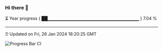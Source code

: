 ### Hi there 👋

⏳ Year progress { ██▁▁▁▁▁▁▁▁▁▁▁▁▁▁▁▁▁▁▁▁▁▁▁▁▁▁▁▁ } 7.04 %

---

⏰ Updated on Fri, 26 Jan 2024 18:20:25 GMT

![Progress Bar CI](https://github.com/ZhaoGui/ZhaoGui/workflows/Progress%20Bar%20CI/badge.svg)
